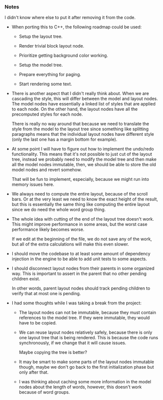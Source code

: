 ### Notes

I didn't know where else to put it after removing it from the code.

-   When porting this to C++, the following roadmap could be used:

    -   Setup the layout tree.

    -   Render trivial block layout node.

    -   Prioritize getting background color working.

    -   Setup the model tree.

    -   Prepare everything for paging.

    -   Start rendering some text.

-   There is another aspect that I didn't really think about.
    When we are cascading the style, this will differ between the model and layout nodes.
    The model nodes have essentially a linked list of styles that are applied to each node.
    On the other hand, the layout nodes have all the precomputed styles for each node.

    There is really no way around that because we need to translate the style from the model to the layout tree since something like splitting paragraphs
    means that the individual layout nodes have different style (only the last one has a margin bottom for example).

-   At some point I will have to figure out how to implement the undo/redo functionality.
    This means that it's not possible to just cut of the layout tree, instead we probably need to modify the model tree and then make all the model nodes
    immutable, then, we should be able to store the old model nodes and revert somehow.

    That will be fun to implement, especially, because we might run into memory issues here.

-   We always need to compute the entire layout, because of the scroll bars.
    Or at the very least we need to know the exact height of the result, but this is essentially the same thing like computing the entire layout since
    we do need the whole word group thing.

-   The whole idea with cutting of the end of the layout tree doesn't work.
    This might improve performance in some areas, but the worst case performance likely becomes worse.

    If we edit at the beginning of the file, we do not save any of the work, but all of the extra calculations will make this even slower.

-   I should move the codebase to at least some amount of dependency injection in the engine to be able to add unit tests to some aspects.

-   I should disconnect layout nodes from their parents in some organized way.
    This is important to assert in the parent that no other pending children exist.

    In other words, parent layout nodes should track pending children to verify that at most one is pending.

-   I had some thoughts while I was taking a break from the project:

    -   The layout nodes can not be immutable, because they must contain references to the model tree.
        If they were immutable, they would have to be copied.

    -   We can reuse layout nodes relatively safely, because there is only one layout tree that is being rendered.
        This is because the code runs synchronously, if we change that it will cause issues.

        Maybe copying the tree is better?

    -   It may be smart to make some parts of the layout nodes immutable though, maybe we don't go back to the first
        initialization phase but only after that.

    -   I was thinking about caching some more information in the model nodes about the length of words, however, this doesn't work
        because of word groups.
